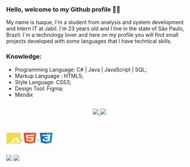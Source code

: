 ### Hello, welcome to my Github profile 🙋‍♂️


My name is Isaque, I'm a student from analysis and system development and Intern IT at Jabil. I´m 23 years old and I live in the state of São Paulo, Brazil. I´m a technology lover and here on my profile you will find small projects developed with some languages that I have technical skills.

### Knowledge:

- Programming Language: C# | Java | JavaScript | SQL;
- Markup Language : HTML5;
- Style Language: CSS3;
- Design Tool: Figma;
- Mendix
 ##
 
<div align="center">
  <a href="https://github.com/IsaqueBar21">
  <img height="180em" src="https://github-readme-stats.vercel.app/api?username=isaquebar21&show_icons=true&theme=merko&include_all_commits=true&count_private=true"/>
  <img height="180em" src="https://github-readme-stats.vercel.app/api/top-langs/?username=isaquebar21&layout=compact&langs_count=7&theme=merko"/>
</div>
 
  ##
  
<div style="display: inline_block"><br>
  <img align="center" alt="Isaque-Js" height="30" width="40" src="https://raw.githubusercontent.com/devicons/devicon/master/icons/javascript/javascript-plain.svg">
  <img align="center" alt="Isaque-HTML" height="30" width="40" src="https://raw.githubusercontent.com/devicons/devicon/master/icons/html5/html5-original.svg">
  <img align="center" alt="Isaque-CSS" height="30" width="40" src="https://raw.githubusercontent.com/devicons/devicon/master/icons/css3/css3-original.svg">
</div>
  
  ##
  
<div>   
  <a href = "mailto:isaquebarbosa@outlook.com"><img src="https://img.shields.io/badge/Microsoft_Outlook-0078D4?style=for-the-badge&logo=microsoft-outlook&logoColor=white"></a>
  <a href="https://www.linkedin.com/in/isaque-barbosa2021dev/" target="_blank"><img src="https://img.shields.io/badge/-LinkedIn-%230077B5?style=for-the-badge&logo=linkedin&logoColor=white" target="_blank"></a>
</div>  

